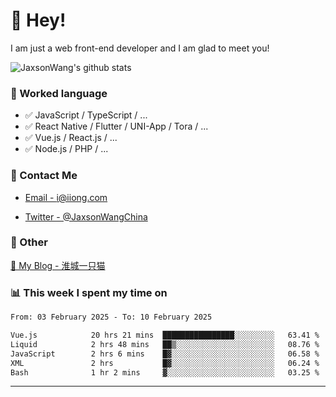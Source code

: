 # 👋 Hey!

I am just a web front-end developer and I am glad to meet you!

![JaxsonWang's github stats](https://github-readme-stats.vercel.app/api?username=JaxsonWang&&show_icons=true&&title_color=1abc9c&&icon_color=1abc9c)


### 📝 Worked language

- ✅ JavaScript / TypeScript / ...
- ✅ React Native / Flutter / UNI-App / Tora / ...
- ✅ Vue.js / React.js / ...
- ✅ Node.js / PHP / ...

### 📮 Contact Me

- [Email - i@iiong.com](mailto:i@iiong.com)

- [Twitter - @JaxsonWangChina](https://twitter.com/JaxsonWangChina)

### 🤪 Other

[📌 My Blog - 淮城一只猫](https://iiong.com)

### 📊 This week I spent my time on

<!--START_SECTION:waka-->

```txt
From: 03 February 2025 - To: 10 February 2025

Vue.js            20 hrs 21 mins  ████████████████░░░░░░░░░   63.41 %
Liquid            2 hrs 48 mins   ██▒░░░░░░░░░░░░░░░░░░░░░░   08.76 %
JavaScript        2 hrs 6 mins    █▓░░░░░░░░░░░░░░░░░░░░░░░   06.58 %
XML               2 hrs           █▓░░░░░░░░░░░░░░░░░░░░░░░   06.24 %
Bash              1 hr 2 mins     ▓░░░░░░░░░░░░░░░░░░░░░░░░   03.25 %
```

<!--END_SECTION:waka-->

---
